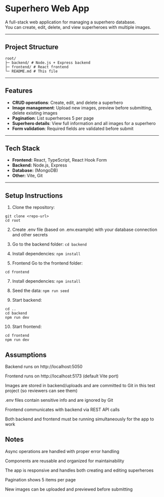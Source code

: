 # Superhero Web App

A full-stack web application for managing a superhero database.  
You can create, edit, delete, and view superheroes with multiple images.

---

## Project Structure
```
root/
├─ backend/ # Node.js + Express backend
├─ frontend/ # React frontend
└─ README.md # This file
```
---

## Features

- **CRUD operations**: Create, edit, and delete a superhero
- **Image management**: Upload new images, preview before submitting, delete existing images
- **Pagination**: List superheroes 5 per page
- **Superhero details**: View full information and all images for a superhero
- **Form validation**: Required fields are validated before submit

---

## Tech Stack

- **Frontend:** React, TypeScript, React Hook Form
- **Backend:** Node.js, Express
- **Database:** (MongoDB)
- **Other:** Vite, Git

---

## Setup Instructions

1. Clone the repository:
```
git clone <repo-url>
cd root
```
2. Create .env file (based on .env.example) with your database connection and other secrets

3. Go to the backend folder:
`cd backend`

4. Install dependencies:
`npm install`

6. Frontend
Go to the frontend folder:
```cd ..
cd frontend
```

7. Install dependencies:
`npm install`

8. Seed the data:
`npm run seed`

9. Start backend:
```
cd ..
cd backend
npm run dev
```

10. Start frontend:
``` cd .. 
cd frontend
npm run dev
```

## Assumptions
Backend runs on http://localhost:5050

Frontend runs on http://localhost:5173 (default Vite port)

Images are stored in backend/uploads and are committed to Git in this test project (so reviewers can see them)

.env files contain sensitive info and are ignored by Git

Frontend communicates with backend via REST API calls

Both backend and frontend must be running simultaneously for the app to work

## Notes
Async operations are handled with proper error handling

Components are reusable and organized for maintainability

The app is responsive and handles both creating and editing superheroes

Pagination shows 5 items per page

New images can be uploaded and previewed before submitting